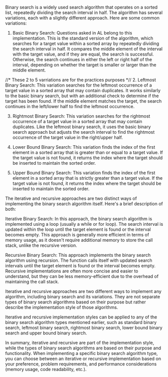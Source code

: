 Binary search is a widely used search algorithm that operates on a sorted list, repeatedly dividing the search interval in half. The algorithm has several variations, each with a slightly different approach. Here are some common variations:

1. Basic Binary Search: Questions asked in AL belong to this implementation. 
This is the standard version of the algorithm, which searches for a target value within a sorted array by repeatedly dividing the search interval in half. It compares the middle element of the interval with the target value, and if they are equal, the search is successful. Otherwise, the search continues in either the left or right half of the interval, depending on whether the target is smaller or larger than the middle element.

//* These 2 to 5 varriations are for the practices purposes *//
2. Leftmost Binary Search: This variation searches for the leftmost occurrence of a target value in a sorted array that may contain duplicates. It works similarly to the basic binary search, but with an additional check to determine if the target has been found. If the middle element matches the target, the search continues in the left/lower half to find the leftmost occurrence.

3. Rightmost Binary Search: This variation searches for the rightmost occurrence of a target value in a sorted array that may contain duplicates. Like the leftmost binary search, it uses the basic binary search approach but adjusts the search interval to find the rightmost occurrence of the target value in the right/upper half.

4. Lower Bound Binary Search: This variation finds the index of the first element in a sorted array that is greater than or equal to a target value. If the target value is not found, it returns the index where the target should be inserted to maintain the sorted order.

5. Upper Bound Binary Search: This variation finds the index of the first element in a sorted array that is strictly greater than a target value. If the target value is not found, it returns the index where the target should be inserted to maintain the sorted order.

The iterative and recursive approaches are two distinct ways of implementing the binary search algorithm itself. Here's a brief description of both:

Iterative Binary Search: In this approach, the binary search algorithm is implemented using a loop (usually a while or for loop). The search interval is updated within the loop until the target element is found or the interval becomes empty. This approach is generally more efficient in terms of memory usage, as it doesn't require additional memory to store the call stack, unlike the recursive version.

Recursive Binary Search: This approach implements the binary search algorithm using recursion. The function calls itself with updated search intervals until the target element is found or the interval becomes empty. Recursive implementations are often more concise and easier to understand, but they can be less memory-efficient due to the overhead of maintaining the call stack.

Iterative and recursive approaches are two different ways to implement any algorithm, including binary search and its variations. They are not separate types of binary search algorithms based on their purpose but rather describe the implementation style of those algorithms.

Iterative and recursive implementation styles can be applied to any of the binary search algorithm types mentioned earlier, such as standard binary search, leftmost binary search, rightmost binary search, lower bound binary search and upper bound binary search.

In summary, iterative and recursive are part of the implementation style, while the types of binary search algorithms are based on their purpose and functionality. When implementing a specific binary search algorithm type, you can choose between an iterative or recursive implementation based on your preference, problem requirements, and performance considerations (memory usage, code readability, etc.).